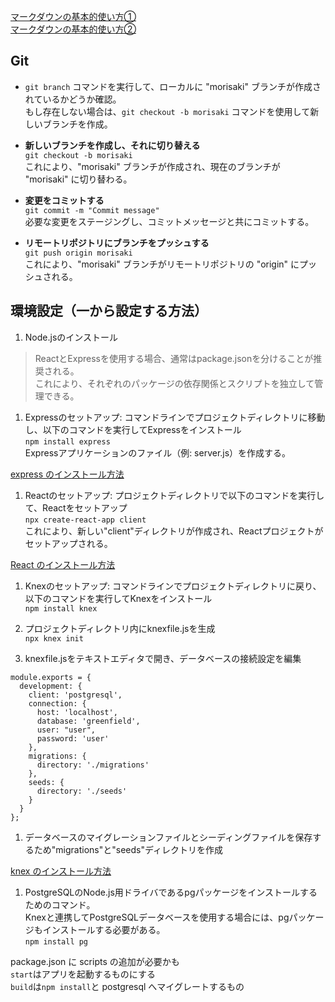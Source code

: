 
[マークダウンの基本的使い方①](https://qiita.com/tbpgr/items/989c6badefff69377da7)  
[マークダウンの基本的使い方②](https://backlog.com/ja/blog/how-to-write-markdown/)

## Git

- `git branch` コマンドを実行して、ローカルに "morisaki" ブランチが作成されているかどうか確認。  
もし存在しない場合は、`git checkout -b morisaki` コマンドを使用して新しいブランチを作成。  

- **新しいブランチを作成し、それに切り替える**  
`git checkout -b morisaki`  
これにより、"morisaki" ブランチが作成され、現在のブランチが "morisaki" に切り替わる。  

- **変更をコミットする**  
`git commit -m "Commit message"`  
必要な変更をステージングし、コミットメッセージと共にコミットする。  

- **リモートリポジトリにブランチをプッシュする**  
`git push origin morisaki`  
これにより、"morisaki" ブランチがリモートリポジトリの "origin" にプッシュされる。  

## 環境設定（一から設定する方法）

1. Node.jsのインストール  

> ReactとExpressを使用する場合、通常はpackage.jsonを分けることが推奨される。  
> これにより、それぞれのパッケージの依存関係とスクリプトを独立して管理できる。  

1. Expressのセットアップ: コマンドラインでプロジェクトディレクトリに移動し、以下のコマンドを実行してExpressをインストール  
`npm install express`  
Expressアプリケーションのファイル（例: server.js）を作成する。

[express のインストール方法](https://expressjs.com/ja/starter/installing.html)

1. Reactのセットアップ: プロジェクトディレクトリで以下のコマンドを実行して、Reactをセットアップ  
`npx create-react-app client`  
これにより、新しい"client"ディレクトリが作成され、Reactプロジェクトがセットアップされる。  

[React のインストール方法](https://react.dev/learn/start-a-new-react-project)

1. Knexのセットアップ: コマンドラインでプロジェクトディレクトリに戻り、以下のコマンドを実行してKnexをインストール  
`npm install knex`  

1. プロジェクトディレクトリ内にknexfile.jsを生成  
`npx knex init`  

1. knexfile.jsをテキストエディタで開き、データベースの接続設定を編集  
```
module.exports = {
  development: {
    client: 'postgresql',
    connection: {
      host: 'localhost',
      database: 'greenfield',
      user: "user",
      password: 'user'
    },
    migrations: {
      directory: './migrations'
    },
    seeds: {
      directory: './seeds'
    }
  }
};
```

1. データベースのマイグレーションファイルとシーディングファイルを保存するため"migrations"と"seeds"ディレクトリを作成  

[knex のインストール方法](https://knexjs.org/guide/#node-js)

1. PostgreSQLのNode.js用ドライバであるpgパッケージをインストールするためのコマンド。  
Knexと連携してPostgreSQLデータベースを使用する場合には、pgパッケージもインストールする必要がある。  
`npm install pg`  

package.json に scripts の追加が必要かも  
`start`はアプリを起動するものにする  
`build`は`npm install`と postgresql へマイグレートするもの  